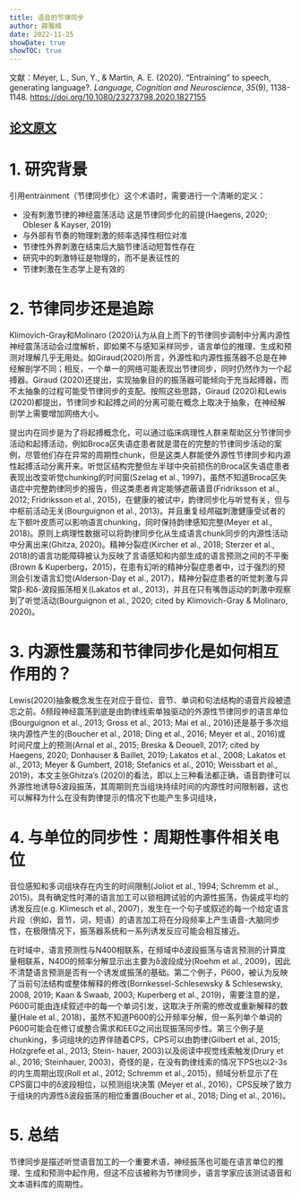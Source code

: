 ```yaml
---
title: 语音的节律同步
author: 薛雅楠
date: 2022-11-25
showDate: true
showTOC: true
---
```

文献：Meyer, L., Sun, Y., & Martin, A. E. (2020). “Entraining” to speech, generating language?. _Language, Cognition and Neuroscience_, _35_(9), 1138-1148.
https://doi.org/10.1080/23273798.2020.1827155
## [论文原文](../Source_Files/2022-11-25-XYN1.Pdf)
# 1. 研究背景
引用entrainment（节律同步化）这个术语时，需要进行一个清晰的定义：
- 没有刺激节律的神经震荡活动
这是节律同步化的前提(Haegens, 2020; Obleser & Kayser, 2019)
- 与外部有节奏的物理刺激的频率选择性相位对准
- 节律性外界刺激在结束后大脑节律活动短暂性存在
- 研究中的刺激特征是物理的，而不是表征性的
- 节律刺激在生态学上是有效的
# 2. 节律同步还是追踪
Klimovich-Gray和Molinaro (2020)认为从自上而下的节律同步调制中分离内源性神经震荡活动会过度解析，即如果不与感知采样同步，语言单位的推理、生成和预测对理解几乎无用处。如Giraud(2020)所言，外源性和内源性振荡器不总是在神经解剖学不同；相反，一个单一的网络可能表现出节律同步，同时仍然作为一个起搏器。Giraud (2020)还提出，实现抽象目的的振荡器可能倾向于充当起搏器，而不太抽象的过程可能受节律同步的支配。按照这些思路，Giraud (2020)和Lewis (2020)都提出，节律同步和起搏之间的分离可能在概念上取决于抽象，在神经解剖学上需要增加网络大小。

提出内在同步是为了将起搏概念化，可以通过临床病理性人群来帮助区分节律同步活动和起搏活动，例如Broca区失语症患者就是潜在的完整的节律同步活动的案例，尽管他们存在异常的周期性chunk，但是这类人群能使外源性节律同步和内源性起搏活动分离开来。听觉区结构完整但左半球中央前损伤的Broca区失语症患者表现出改变听觉chunking的时间窗(Szelag et al., 1997)，虽然不知道Broca区失语症中完整韵律同步的报告，但这类患者肯定能够遮蔽语音(Fridriksson et al., 2012; Fridriksson et al., 2015)，在健康的被试中，韵律同步化与听觉有关，但与中枢前活动无关(Bourguignon et al., 2013)。并且重复经颅磁刺激健康受试者的左下额叶皮质可以影响语言chunking，同时保持韵律感知完整(Meyer et al., 2018)。原则上病理性数据可以将韵律同步化从生成语言chunk同步的内源性活动中分离出来(Ghitza, 2020)。精神分裂症(Kircher et al., 2018; Sterzer et al., 2018)的语言功能障碍被认为反映了言语感知和内部生成的语言预测之间的不平衡(Brown & Kuperberg，2015)，在患有幻听的精神分裂症患者中，过于强烈的预测会引发语言幻觉(Alderson-Day et al., 2017)，精神分裂症患者的听觉刺激与异常β-和δ-波段振荡相关(Lakatos et al., 2013)，并且在只有嘴唇运动的刺激中观察到了听觉活动(Bourguignon et al., 2020; cited by Klimovich-Gray & Molinaro, 2020)。
# 3. 内源性震荡和节律同步化是如何相互作用的？
Lewis(2020)抽象概念发生在对应于音位、音节、单词和句法结构的语音片段被遗忘之前。δ频段神经震荡到底是由韵律线索单独驱动的外源性节律同步的语言单位(Bourguignon et al., 2013; Gross et al., 2013; Mai et al., 2016)还是基于多次组块内源性产生的(Boucher et al., 2018; Ding et al., 2016; Meyer et al., 2016)或时间尺度上的预测(Arnal et al., 2015; Breska & Deouell, 2017; cited by Haegens, 2020; Donhauser & Baillet, 2019; Lakatos et al., 2008; Lakatos et al., 2013; Meyer & Gumbert, 2018; Stefanics et al., 2010; Weissbart et al., 2019)，本文主张Ghitza’s (2020)的看法，即以上三种看法都正确，语音韵律可以外源性地诱导δ波段振荡，其周期则充当组块持续时间的内源性时间限制器，这也可以解释为什么在没有韵律提示的情况下也能产生多词组块，
# 4. 与单位的同步性：周期性事件相关电位
音位感知和多词组块存在内生的时间限制(Joliot et al., 1994; Schremm et al., 2015)。具有确定性时滞的语言加工可以锁相跨试验的内源性振荡，伪装成平均的诱发反应(e.g. Klimesch et al., 2007)，发生在一个句子或叙述的每一个给定语言片段（例如，音节，词，短语）的语言加工将在分段频率上产生语音-大脑同步性，在极限情况下，振荡器系统和一系列诱发反应可能会相互接近。

在时域中，语言预测性与N400相联系，在频域中δ波段振荡与语言预测的计算度量相联系，N400的频率分解显示出主要为δ波段成分(Roehm et al., 2009)，因此不清楚语言预测是否有一个诱发或振荡的基础。第二个例子，P600，被认为反映了当前句法结构或整体解释的修改(Bornkessel-Schlesewsky & Schlesewsky,
2008, 2019; Kaan & Swaab, 2003; Kuperberg et al., 2019)，需要注意的是，P600可能由连续叙述中的每一个单词引发，这取决于所需的修改或重新解释的数量(Hale et al., 2018)，虽然不知道P600的公开频率分解，但一系列单个单词的P600可能会在修订或整合需求和EEG之间出现振荡同步性。第三个例子是chunking，多词组块的边界伴随着CPS，CPS可以由韵律(Gilbert et al., 2015; Holzgrefe et al., 2013; Stein-
hauer, 2003)以及阅读中视觉线索触发(Drury et al., 2016; Steinhauer, 2003)，奇怪的是，在没有韵律线索的情况下PS也以2-3s的内生周期出现(Roll et al., 2012; Schremm et al., 2015)，频域分析显示了在CPS窗口中的δ波段相位，以预测组块决策 (Meyer et al., 2016)，CPS反映了致力于组块的内源性δ波段振荡的相位重置(Boucher et al., 2018; Ding et al., 2016)。
# 5. 总结
节律同步是描述听觉语音加工的一个重要术语，神经振荡也可能在语言单位的推理、生成和预测中起作用，但这不应该被称为节律同步，语言学家应该测试语音和文本语料库的周期性。